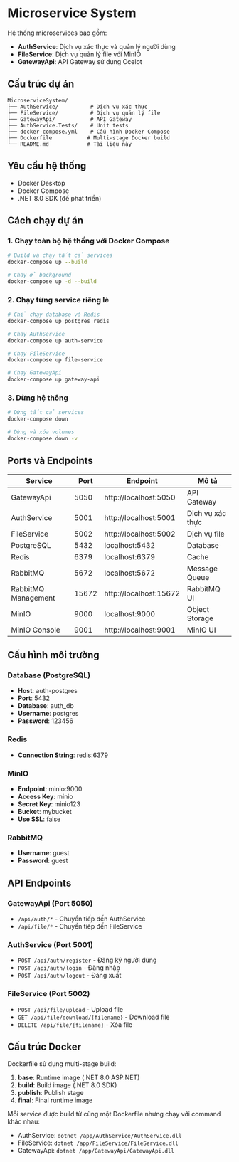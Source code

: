 # Microservice System

Hệ thống microservices bao gồm:
- **AuthService**: Dịch vụ xác thực và quản lý người dùng
- **FileService**: Dịch vụ quản lý file với MinIO
- **GatewayApi**: API Gateway sử dụng Ocelot

## Cấu trúc dự án

```
MicroserviceSystem/
├── AuthService/          # Dịch vụ xác thực
├── FileService/          # Dịch vụ quản lý file
├── GatewayApi/           # API Gateway
├── AuthService.Tests/    # Unit tests
├── docker-compose.yml    # Cấu hình Docker Compose
├── Dockerfile           # Multi-stage Docker build
└── README.md            # Tài liệu này
```

## Yêu cầu hệ thống

- Docker Desktop
- Docker Compose
- .NET 8.0 SDK (để phát triển)

## Cách chạy dự án

### 1. Chạy toàn bộ hệ thống với Docker Compose

```bash
# Build và chạy tất cả services
docker-compose up --build

# Chạy ở background
docker-compose up -d --build
```

### 2. Chạy từng service riêng lẻ

```bash
# Chỉ chạy database và Redis
docker-compose up postgres redis

# Chạy AuthService
docker-compose up auth-service

# Chạy FileService
docker-compose up file-service

# Chạy GatewayApi
docker-compose up gateway-api
```

### 3. Dừng hệ thống

```bash
# Dừng tất cả services
docker-compose down

# Dừng và xóa volumes
docker-compose down -v
```

## Ports và Endpoints

| Service | Port | Endpoint | Mô tả |
|---------|------|----------|-------|
| GatewayApi | 5050 | http://localhost:5050 | API Gateway |
| AuthService | 5001 | http://localhost:5001 | Dịch vụ xác thực |
| FileService | 5002 | http://localhost:5002 | Dịch vụ file |
| PostgreSQL | 5432 | localhost:5432 | Database |
| Redis | 6379 | localhost:6379 | Cache |
| RabbitMQ | 5672 | localhost:5672 | Message Queue |
| RabbitMQ Management | 15672 | http://localhost:15672 | RabbitMQ UI |
| MinIO | 9000 | localhost:9000 | Object Storage |
| MinIO Console | 9001 | http://localhost:9001 | MinIO UI |

## Cấu hình môi trường

### Database (PostgreSQL)
- **Host**: auth-postgres
- **Port**: 5432
- **Database**: auth_db
- **Username**: postgres
- **Password**: 123456

### Redis
- **Connection String**: redis:6379

### MinIO
- **Endpoint**: minio:9000
- **Access Key**: minio
- **Secret Key**: minio123
- **Bucket**: mybucket
- **Use SSL**: false

### RabbitMQ
- **Username**: guest
- **Password**: guest

## API Endpoints

### GatewayApi (Port 5050)
- `/api/auth/*` - Chuyển tiếp đến AuthService
- `/api/file/*` - Chuyển tiếp đến FileService

### AuthService (Port 5001)
- `POST /api/auth/register` - Đăng ký người dùng
- `POST /api/auth/login` - Đăng nhập
- `POST /api/auth/logout` - Đăng xuất

### FileService (Port 5002)
- `POST /api/file/upload` - Upload file
- `GET /api/file/download/{filename}` - Download file
- `DELETE /api/file/{filename}` - Xóa file

## Cấu trúc Docker

Dockerfile sử dụng multi-stage build:
1. **base**: Runtime image (.NET 8.0 ASP.NET)
2. **build**: Build image (.NET 8.0 SDK)
3. **publish**: Publish stage
4. **final**: Final runtime image

Mỗi service được build từ cùng một Dockerfile nhưng chạy với command khác nhau:
- AuthService: `dotnet /app/AuthService/AuthService.dll`
- FileService: `dotnet /app/FileService/FileService.dll`
- GatewayApi: `dotnet /app/GatewayApi/GatewayApi.dll` 
